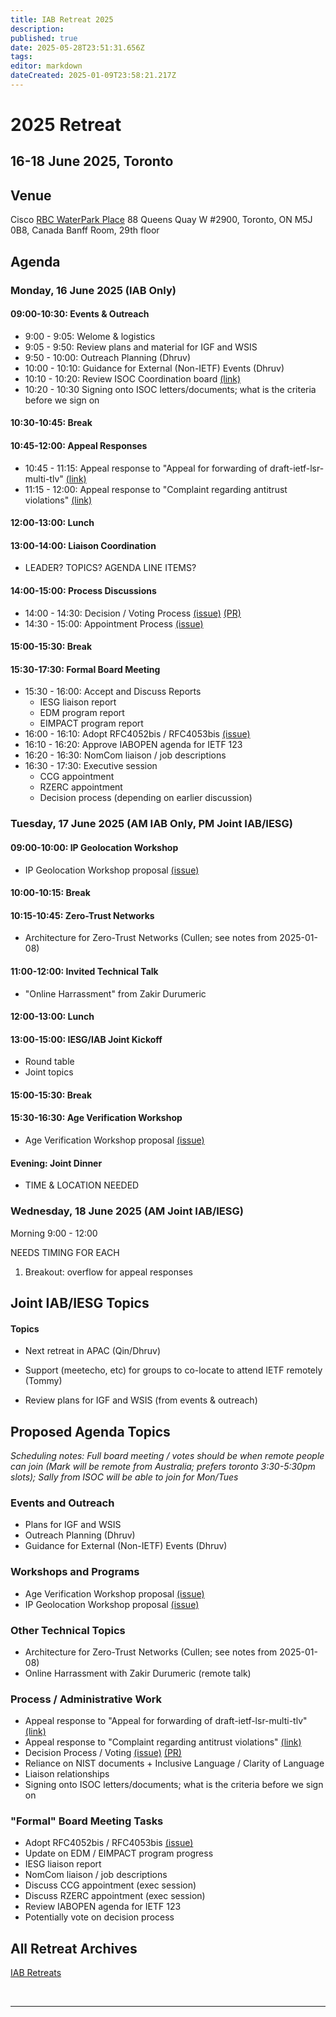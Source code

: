 ```yaml
---
title: IAB Retreat 2025
description: 
published: true
date: 2025-05-28T23:51:31.656Z
tags: 
editor: markdown
dateCreated: 2025-01-09T23:58:21.217Z
---
```


# 2025 Retreat

## 16-18 June 2025, Toronto



## Venue

Cisco
[RBC WaterPark Place](https://www.google.com/maps/place/RBC+WaterPark+Place/@43.6412316,-79.3806854,711m/data=!3m3!1e3!4b1!5s0x882b3757de085e91:0xc359f58994eb5f5!4m6!3m5!1s0x89d4cb2b39ecdfff:0x339b036765fc71b3!8m2!3d43.6412277!4d-79.3781051!16s%2Fg%2F11b6hs_351?entry=ttu&g_ep=EgoyMDI1MDIxMC4wIKXMDSoJLDEwMjExMjM0SAFQAw%3D%3D)
88 Queens Quay W #2900, 
Toronto, ON M5J 0B8, Canada
Banff Room, 29th floor

## Agenda

### Monday, 16 June 2025 (IAB Only)

#### 09:00-10:30: Events & Outreach
- 9:00 - 9:05: Welome & logistics 
- 9:05 - 9:50: Review plans and material for IGF and WSIS
- 9:50 - 10:00: Outreach Planning (Dhruv)
- 10:00 - 10:10: Guidance for External (Non-IETF) Events (Dhruv)
- 10:10 - 10:20: Review ISOC Coordination board [(link)](https://github.com/intarchboard/ISOC-coord-board/issues)
- 10:20 - 10:30 Signing onto ISOC letters/documents; what is the criteria before we sign on

#### 10:30-10:45: Break

#### 10:45-12:00: Appeal Responses

- 10:45 - 11:15: Appeal response to "Appeal for forwarding of draft-ietf-lsr-multi-tlv" [(link)](https://datatracker.ietf.org/group/iab/appeals/artifact/130)
- 11:15 - 12:00: Appeal response to "Complaint regarding antitrust violations" [(link)](https://datatracker.ietf.org/group/iab/appeals/artifact/132)

#### 12:00-13:00: Lunch

#### 13:00-14:00: Liaison Coordination

- LEADER? TOPICS? AGENDA LINE ITEMS?

#### 14:00-15:00: Process Discussions

- 14:00 - 14:30: Decision / Voting Process [(issue)](https://github.com/intarchboard/responsibilities/issues/2) [(PR)](https://github.com/ietf/wiki.ietf.org/pull/95)
- 14:30 - 15:00: Appointment Process [(issue)](https://github.com/intarchboard/responsibilities/issues/57)

#### 15:00-15:30: Break

#### 15:30-17:30: Formal Board Meeting

- 15:30 - 16:00: Accept and Discuss Reports
	- IESG liaison report
  	- EDM program report
  	- EIMPACT program report
- 16:00 - 16:10: Adopt RFC4052bis / RFC4053bis [(issue)](https://github.com/intarchboard/responsibilities/issues/35)
- 16:10 - 16:20: Approve IABOPEN agenda for IETF 123
- 16:20 - 16:30: NomCom liaison / job descriptions
- 16:30 - 17:30: Executive session
	- CCG appointment
	- RZERC appointment
	- Decision process (depending on earlier discussion)

### Tuesday, 17 June 2025 (AM IAB Only, PM Joint IAB/IESG)

#### 09:00-10:00: IP Geolocation Workshop

- IP Geolocation Workshop proposal [(issue)](https://github.com/intarchboard/responsibilities/issues/26)

#### 10:00-10:15: Break

#### 10:15-10:45: Zero-Trust Networks

- Architecture for Zero-Trust Networks (Cullen; see notes from 2025-01-08)

#### 11:00-12:00: Invited Technical Talk

- "Online Harrassment" from Zakir Durumeric

#### 12:00-13:00: Lunch

#### 13:00-15:00: IESG/IAB Joint Kickoff

- Round table
- Joint topics

#### 15:00-15:30: Break

#### 15:30-16:30: Age Verification Workshop

- Age Verification Workshop proposal [(issue)](https://github.com/intarchboard/responsibilities/issues/38)

#### Evening: Joint Dinner

- TIME & LOCATION NEEDED

### Wednesday, 18 June 2025 (AM Joint IAB/IESG)

Morning 9:00 - 12:00 

NEEDS TIMING FOR EACH

1. Breakout: overflow for appeal responses


## Joint IAB/IESG Topics


#### Topics

- Next retreat in APAC (Qin/Dhruv)
- Support (meetecho, etc) for groups to co-locate to attend IETF remotely (Tommy)

- Review plans for IGF and WSIS (from events & outreach)

## Proposed Agenda Topics

*Scheduling notes: Full board meeting / votes should be when remote people can join (Mark will be remote from Australia; prefers toronto 3:30-5:30pm slots); Sally from ISOC will be able to join for Mon/Tues*

### Events and Outreach

- Plans for IGF and WSIS 
- Outreach Planning (Dhruv)
- Guidance for External (Non-IETF) Events (Dhruv)

### Workshops and Programs
- Age Verification Workshop proposal [(issue)](https://github.com/intarchboard/responsibilities/issues/38)
- IP Geolocation Workshop proposal [(issue)](https://github.com/intarchboard/responsibilities/issues/26)

### Other Technical Topics

- Architecture for Zero-Trust Networks (Cullen; see notes from 2025-01-08)
- Online Harrassment with Zakir Durumeric (remote talk)

### Process / Administrative Work
- Appeal response to "Appeal for forwarding of draft-ietf-lsr-multi-tlv" [(link)](https://datatracker.ietf.org/group/iab/appeals/artifact/130)
- Appeal response to "Complaint regarding antitrust violations" [(link)](https://datatracker.ietf.org/group/iab/appeals/artifact/132)
- Decision Process / Voting [(issue)](https://github.com/intarchboard/responsibilities/issues/2) [(PR)](https://github.com/ietf/wiki.ietf.org/pull/95)
- Reliance on NIST documents + Inclusive Language / Clarity of Language
- Liaison relationships
- Signing onto ISOC letters/documents; what is the criteria before we sign on

### "Formal" Board Meeting Tasks
- Adopt RFC4052bis / RFC4053bis [(issue)](https://github.com/intarchboard/responsibilities/issues/35)
- Update on EDM / EIMPACT program progress
- IESG liaison report
- NomCom liaison / job descriptions
- Discuss CCG appointment (exec session)
- Discuss RZERC appointment (exec session)
- Review IABOPEN agenda for IETF 123
- Potentially vote on decision process
 
## All Retreat Archives
[IAB Retreats](/group/iab/IAB_Retreats)

&nbsp;
&nbsp;
&nbsp;

---
